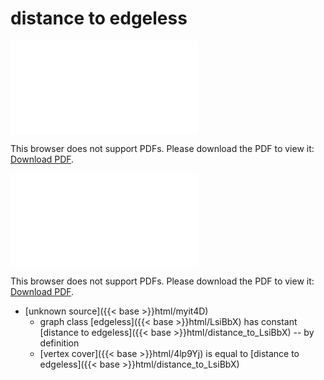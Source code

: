 # distance to edgeless




<object data="../local_distance_to_LsiBbX.pdf" type="application/pdf" width="100%" height="480px"><embed src="../local_distance_to_LsiBbX.pdf"><p>This browser does not support PDFs. Please download the PDF to view it: <a href="../local_distance_to_LsiBbX.pdf">Download PDF</a>.</p></embed></object>


<object data="../inclusions_distance_to_LsiBbX.pdf" type="application/pdf" width="100%" height="480px"><embed src="../inclusions_distance_to_LsiBbX.pdf"><p>This browser does not support PDFs. Please download the PDF to view it: <a href="../inclusions_distance_to_LsiBbX.pdf">Download PDF</a>.</p></embed></object>

*  [unknown source]({{< base >}}html/myit4D)
    * graph class [edgeless]({{< base >}}html/LsiBbX) has constant [distance to edgeless]({{< base >}}html/distance_to_LsiBbX) -- by definition
    * [vertex cover]({{< base >}}html/4lp9Yj) is equal to [distance to edgeless]({{< base >}}html/distance_to_LsiBbX)